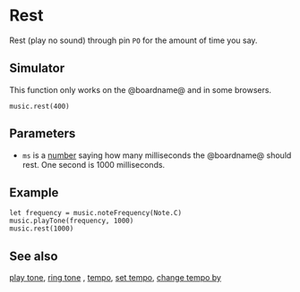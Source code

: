 # Rest

Rest (play no sound) through pin `PO` for the amount of time you say.

## Simulator

This function only works on the @boardname@ and in some browsers.

```sig
music.rest(400)
```

## Parameters

* ``ms`` is a [number](/types/number) saying how many
  milliseconds the @boardname@ should rest. One second is 1000
  milliseconds.

## Example

```blocks
let frequency = music.noteFrequency(Note.C)
music.playTone(frequency, 1000)
music.rest(1000)
```

## See also

[play tone](/reference/music/play-tone), [ring tone](/reference/music/ring-tone) , [tempo](/reference/music/tempo), [set tempo](/reference/music/set-tempo), [change tempo by](/reference/music/change-tempo-by)


